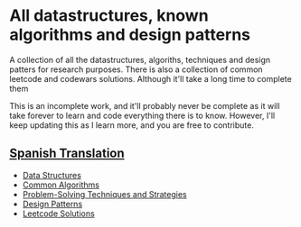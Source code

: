  # All datastructures, known algorithms and design patterns

A collection of all the datastructures, algoriths, techniques and design patters for research purposes.
There is also a collection of common leetcode and codewars solutions. Although it'll take a long time to complete them

This is an incomplete work, and it'll probably never be complete as it will take forever to learn and code everything there is to know. However, I'll keep updating this as I learn more, and you are free to contribute.

## [Spanish Translation](./README-es.md)

-	 [Data Structures](./structures/README.md)
-	 [Common Algorithms](./algorithms/README.md)
-	 [Problem-Solving Techniques and Strategies](./techniques/README.md)
-	 [Design Patterns](./patterns/README.md)
-	 [Leetcode Solutions](./patterns/README.md)

